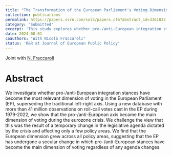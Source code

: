 ```yaml
---
title: "The Transformation of the European Parliament's Voting Dimensions: Agenda-Driven or Secular Change?"
collection: publications
permalink: https://papers.ssrn.com/sol3/papers.cfm?abstract_id=3361832
category: "Submitted"
excerpt: 'This study explores whether pro-/anti-European integration stances have become the dominant dimension of voting in the European Parliament, surpassing the traditional left-right axis. Analyzing over 41 million roll-call votes from 1979-2022, the authors find that the pro-/anti-European axis became prominent during the eurozone crisis. Contrary to the belief that this shift was temporary and limited to specific policy areas, the study reveals that the European dimension has grown across all policy areas. This suggests a secular change in the EP, where pro-/anti-European positions now consistently drive voting behavior, independent of the legislative agenda.'
date: 2024-08-01
coauthors: "With Nicolò Fraccaroli"
status: 'R&R at Journal of European Public Policy'
---
```


Joint with [N. Fraccaroli](https://sites.google.com/view/nfraccaroli/home)

Abstract
=========

We investigate whether pro-/anti-European integration stances have become the most relevant dimension of voting in the European Parliament (EP), superseding the traditional left-right axis. Using a new database with more than 41 million observations on roll-call votes cast in the EP during 1979-2022, we show that the pro-/anti-European axis became the main dimension of voting during the eurozone crisis. We challenge the view that this was the result of a temporary change in the legislative agenda dictated by the crisis and affecting only a few policy areas. We find that the European dimension grew across all policy areas, suggesting that the EP has undergone a secular change in which pro-/anti-European stances have become the main dimension of voting regardless of any agenda changes.